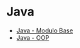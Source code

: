 # Java

- [Java - Modulo Base](./java-basic-module/README.md)
- [Java - OOP](./java-oop-module/README.md)